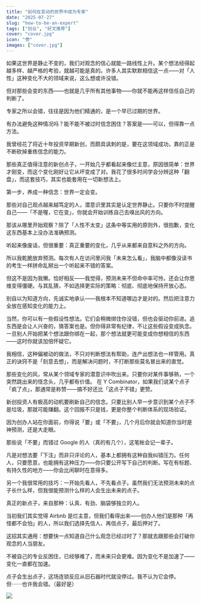```yaml
---
title: "如何在变动的世界中成为专家"
date: "2025-07-27"
slug: "how-to-be-an-expert"
tags: ["创业", "好文推荐"]
cover: "cover.jpg"
icon: "😎"
images: ["cover.jpg"]
---
```

如果这世界是静止不变的，我们对观念的信心就能一路线性上升。某个想法经得起越多样、越严格的考验，就越可能是真的。许多人其实默默相信这一点——对「人性」这种变化不大的领域来说，这么想或许没错。



但对那些会变的东西——也就是几乎所有其他事物——你就不能再这样信任自己的判断了。



专家之所以会错，往往是因为他们精通的，是一个早已过期的世界。



有办法避免这种情况吗？能不能不被过时信念困住？答案是——可以，但得靠一点方法。



我曾经花了将近十年投资早期新创，而颇具讽刺的是，要在这领域成功，靠的正是不断砍掉重练信念的能力。



那些真正值得注意的新创点子，一开始几乎都看起来像烂主意，原因很简单：世界才刚变，而这个变化刚好让它从坏变成了对。我花了很多时间学会分辨这种「翻盘」，而这套技巧，其实也能套用在一切新想法上。



第一步，养成一种信念：世界一定会变。



那些对自己观点越来越笃定的人，潜意识里其实是认定世界静止。只要你不时提醒自己——「不是喔，它在变」，你就会开始训练自己去嗅出风的方向。



那该从哪里开始观察？除了「人性不太变」这条中等实用的原则外，很抱歉，变化这东西基本上没办法准确预测。



听起来像废话，但很重要：真正重要的变化，几乎从来都来自意料之外的方向。



所以我乾脆放弃预测。每次有人在访问里问我「未来怎么看」，我脑中都像没读书的考生一样拼命乱掰出一个听起来不错的答案。



但这不是因为我懒。恰好相反——我觉得，预测未来不但命中率可怜，还会让你思维变得僵硬。与其乱猜，不如选择更实际的策略：彻底、彻底地保持开放心态。



别自以为知道方向，先诚实地承认——我根本不知道哪边才是对的。然后把注意力全放在感知变化的能力上。



当然，你可以有一些假设性想法。它们会稍微绑住你没错，但也会驱动你前进。追东西是会让人兴奋的，猜答案也是。但你得非常有纪律，不让这些假设变成执念。
一旦别人开始把某个想法跟你绑在一起，那个想法就更可能变成你想相信的东西——这时你就该加倍怀疑它。



我相信，这种偏被动的做法，不只对判断想法有帮助，连产出想法也一样管用。真正的诀窍不是「刻意去想」，而是解决问题时，不打断那些莫名冒出来的直觉。



那些变化的风，常从某个领域专家的潜意识中吹出来。只要你对某件事够熟，一个突然跳出来的怪念头，几乎都有价值。
在 Y Combinator，如果我们说某个点子「疯了点」，那通常是称赞——搞不好还比「这点子不错」更赞。



新创投资人有极高的动机要刷新自己的信念。只要比别人早一步意识到某个点子不是垃圾，那就可能赚翻。这个回报不只是钱，更是你整个判断体系的现场验证。



因为创办人站在你面前，你得说「要」或「不要」，几个月后你就会知道你当时是神预测，还是大走眼。



那些说「不要」而错过 Google 的人（真的有几个），这笔帐会记一辈子。



凡是对想法要「下注」而非只评论的人，基本上都拥有这种自我纠错压力。任何人，只要愿意，也能拥有这种压力——你只要公开写下自己的判断。写在有标题、有持久性的地方——你会比闲聊时在意得多。



另一个我很常用的技巧：一开始先看人，不先看点子。虽然我们无法预测未来的点子长什么样，但我很能预测什么样的人会生出未来的点子。



真正的新点子，来自那种：认真、有劲、脑袋够独立的人。



当初我们其实觉得 Airbnb 是烂主意，但我们看得出来——创办人他们是那种「再怪都不会怕」的人，所以我们选择先信人、再信点子，最后押对了。



这招其实通用：想要快一点知道自己什么观念已经过时了？那就去跟那些会打破你观念的人当朋友。



不被自己的专业反困住，已经够难了，而未来只会更难。因为变化不是加速了——变化一直都在加速。



点子会生出点子，这场连锁反应从旧石器时代就没停过。我不认为它会停。
但⋯⋯也许我会错。（最好是）




![](https://prod-files-secure.s3.us-west-2.amazonaws.com/112d0858-5090-4d34-a606-b75eb8d65fd2/46476355-9cf3-4e99-9b7a-3531bc426380/1000202064.png?X-Amz-Algorithm=AWS4-HMAC-SHA256&X-Amz-Content-Sha256=UNSIGNED-PAYLOAD&X-Amz-Credential=ASIAZI2LB466YO22LQYH%2F20251023%2Fus-west-2%2Fs3%2Faws4_request&X-Amz-Date=20251023T232847Z&X-Amz-Expires=3600&X-Amz-Security-Token=IQoJb3JpZ2luX2VjEJf%2F%2F%2F%2F%2F%2F%2F%2F%2F%2FwEaCXVzLXdlc3QtMiJGMEQCIA8eT%2FVKvM8ebeGa13XZdUGcNPciMlqOfSDXvyYXz1hVAiBtOsRSbLkYbP9CIFHXW3vGF8EtljJhuRxzdp6ER%2FOxkir%2FAwhQEAAaDDYzNzQyMzE4MzgwNSIM3Z5fJvQrNAa5vSgNKtwDMUzeWV8YewSyzwWIt25jK3hIdsGpFTTKLbQRV0SFBUEwhOB6dV55Lks0Ga3fuwUuX7rumpXyT1XdZaTjQEFz%2Fq2o3gQ4cT0%2BXN87FpLhzmnidodI6p1W4PQeDTVSX%2BTOV%2B4pSFGkVtMxT5amSs91JPJabplNTFJXZfj8HATWAao9NUm3U0McusQB4%2BQEjjUHk%2F6fBni%2BHjYD7p%2Bfhxfbk0niktRdZ0PttC0R4lZgcbhnEt7VT9zgyqZHq8hL07wrWymh6EiFdyB40s6FuIDjmE68QxEKrt5DbCaepeEimjpviNdXQEF71im%2BFdCb%2BI0NO7aOxj9%2Fvl8jFB%2FYQcmiTWu%2FEZNAjNCPt%2B9fKr2xWJHweXl1oMSf5V4MG%2FoFbOlkRy2G2K1WsN%2FoGtqNsgfXFwDTS6zeWl%2B8dch%2BJMS9GCc1NbympLJRh42999GudQ5ljhH06vz76u9%2Fw9n0IT1gpbSO54wohTp5xu9jJzU7U%2F7NwOD7zol7yP2KOy3JowiRdWcOrSq9cetooisMVCaZEye1VO4CIYTUUWAt%2BaNHgfxXaCCpcQhv9YseqfrbRYUiBlEaqal70YxieM857GXf2AWY8Mt%2BulNLOSWNPUuIR5ZACgI3Ch74fGt9CLYwmenqxwY6pgFDuOumDgpVk5xTEV3a7Xs0sr%2BZSNxJdUpJf9Q6QfLMXJMfToCZHvFxGhaiMgE0ke35o7qPFTvKaTp76Z6m%2FojE%2ByLjAM3qDxsDmRUcD6SisXYpZYsII4zDayBGArBtYfFfiseBHm3rksRhrrN04lNJhh119q8Q%2FUW6ysywO8SHXvXIOPGCEPdHAX0fJk2o0LixAn0dgFx9VjRJzkPDNI8djNeHgu7t&X-Amz-Signature=f0c451ff539e86f728494e303d44ae9b63d26f3df2952a39dd3d2a16ab8a7a31&X-Amz-SignedHeaders=host&x-amz-checksum-mode=ENABLED&x-id=GetObject)

